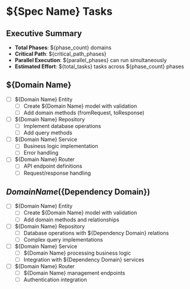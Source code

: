 # ${Spec Name} Tasks

## Executive Summary
- **Total Phases**: ${phase_count} domains
- **Critical Path**: ${critical_path_phases}
- **Parallel Execution**: ${parallel_phases} can run simultaneously
- **Estimated Effort**: ${total_tasks} tasks across ${phase_count} phases

## ${Domain Name}

- [ ] ${Domain Name} Entity
  - [ ] Create ${Domain Name} model with validation
  - [ ] Add domain methods (fromRequest, toResponse)
- [ ] ${Domain Name} Repository
  - [ ] Implement database operations
  - [ ] Add query methods
- [ ] ${Domain Name} Service
  - [ ] Business logic implementation
  - [ ] Error handling
- [ ] ${Domain Name} Router
  - [ ] API endpoint definitions
  - [ ] Request/response handling

## ${Domain Name} (${Dependency Domain})

- [ ] ${Domain Name} Entity
  - [ ] Create ${Domain Name} model with validation
  - [ ] Add domain methods and relationships
- [ ] ${Domain Name} Repository
  - [ ] Database operations with ${Dependency Domain} relations
  - [ ] Complex query implementations
- [ ] ${Domain Name} Service
  - [ ] ${Domain Name} processing business logic
  - [ ] Integration with ${Dependency Domain} services
- [ ] ${Domain Name} Router
  - [ ] ${Domain Name} management endpoints
  - [ ] Authentication integration
